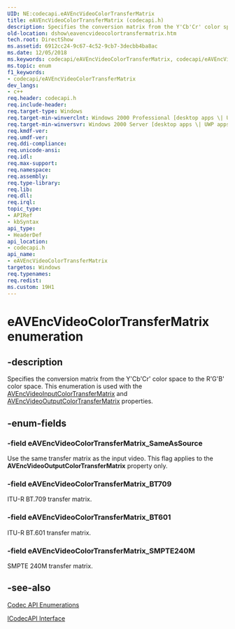```yaml
---
UID: NE:codecapi.eAVEncVideoColorTransferMatrix
title: eAVEncVideoColorTransferMatrix (codecapi.h)
description: Specifies the conversion matrix from the Y'Cb'Cr' color space to the R'G'B' color space. This enumeration is used with the AVEncVideoInputColorTransferMatrix and AVEncVideoOutputColorTransferMatrix properties.
old-location: dshow\eavencvideocolortransfermatrix.htm
tech.root: DirectShow
ms.assetid: 6912cc24-9c67-4c52-9cb7-3decbb4ba8ac
ms.date: 12/05/2018
ms.keywords: codecapi/eAVEncVideoColorTransferMatrix, codecapi/eAVEncVideoColorTransferMatrix_BT601, codecapi/eAVEncVideoColorTransferMatrix_BT709, codecapi/eAVEncVideoColorTransferMatrix_SMPTE240M, codecapi/eAVEncVideoColorTransferMatrix_SameAsSource, dshow.eavencvideocolortransfermatrix, eAVEncVideoColorTransferMatrix, eAVEncVideoColorTransferMatrix enumeration [DirectShow], eAVEncVideoColorTransferMatrixEnumeration, eAVEncVideoColorTransferMatrix_BT601, eAVEncVideoColorTransferMatrix_BT709, eAVEncVideoColorTransferMatrix_SMPTE240M, eAVEncVideoColorTransferMatrix_SameAsSource
ms.topic: enum
f1_keywords:
- codecapi/eAVEncVideoColorTransferMatrix
dev_langs:
- c++
req.header: codecapi.h
req.include-header: 
req.target-type: Windows
req.target-min-winverclnt: Windows 2000 Professional [desktop apps \| UWP apps]
req.target-min-winversvr: Windows 2000 Server [desktop apps \| UWP apps]
req.kmdf-ver: 
req.umdf-ver: 
req.ddi-compliance: 
req.unicode-ansi: 
req.idl: 
req.max-support: 
req.namespace: 
req.assembly: 
req.type-library: 
req.lib: 
req.dll: 
req.irql: 
topic_type:
- APIRef
- kbSyntax
api_type:
- HeaderDef
api_location:
- codecapi.h
api_name:
- eAVEncVideoColorTransferMatrix
targetos: Windows
req.typenames: 
req.redist: 
ms.custom: 19H1
---
```


# eAVEncVideoColorTransferMatrix enumeration


## -description



Specifies the conversion matrix from the Y'Cb'Cr' color space to the R'G'B' color space. This enumeration is used with the <a href="https://docs.microsoft.com/windows/desktop/DirectShow/avencvideoinputcolortransfermatrix-property">AVEncVideoInputColorTransferMatrix</a> and <a href="https://docs.microsoft.com/windows/desktop/DirectShow/avencvideooutputcolortransfermatrix-property">AVEncVideoOutputColorTransferMatrix</a> properties.




## -enum-fields




### -field eAVEncVideoColorTransferMatrix_SameAsSource

Use the same transfer matrix as the input video. This flag applies to the <b>AVEncVideoOutputColorTransferMatrix</b> property only.


### -field eAVEncVideoColorTransferMatrix_BT709

ITU-R BT.709 transfer matrix.


### -field eAVEncVideoColorTransferMatrix_BT601

ITU-R BT.601 transfer matrix.


### -field eAVEncVideoColorTransferMatrix_SMPTE240M

SMPTE 240M transfer matrix.


## -see-also




<a href="https://docs.microsoft.com/windows/desktop/DirectShow/codec-api-enumerations">Codec API Enumerations</a>



<a href="https://docs.microsoft.com/windows/desktop/api/strmif/nn-strmif-icodecapi">ICodecAPI Interface</a>
 

 

